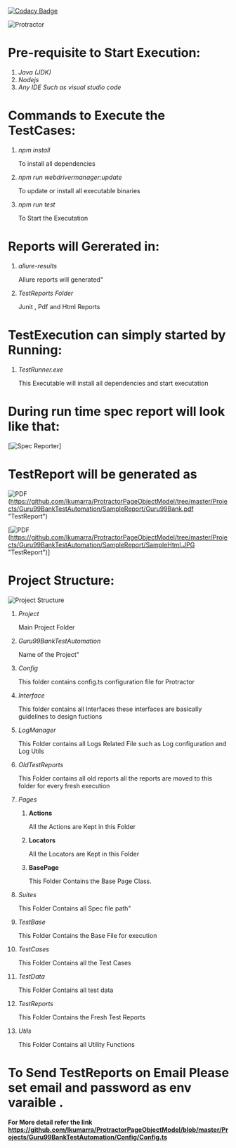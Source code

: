 [![Codacy Badge](https://app.codacy.com/project/badge/Grade/3bc1a267efad4e1eaa614b4dd8404c35)](https://www.codacy.com/manual/lkumarra/ProtractorPageObjectModel?utm_source=github.com&amp;utm_medium=referral&amp;utm_content=lkumarra/ProtractorPageObjectModel&amp;utm_campaign=Badge_Grade)

![Protractor](./Projects/Guru99BankTestAutomation/SampleReport/protractor.jpg)

# Pre-requisite to Start Execution:
1. *Java (JDK)*
2. *Nodejs*
3. *Any IDE Such as visual studio code*

# Commands to Execute the TestCases:
1. *npm install*

	To install all dependencies

2. *npm run webdrivermanager:update*

	To update or install all executable binaries

3. *npm run test*

	To Start the Executation

# Reports will Gererated in:
1. *allure-results*

	Allure reports will generated"

2. *TestReports Folder*

	Junit , Pdf and Html Reports


# TestExecution can simply started by Running:
1. *TestRunner.exe*

	This Executable will install all dependencies and start executation

# During run time spec report will look like that:
[![Spec Reporter](./Projects/Guru99BankTestAutomation/SampleReport/SpecReportSample.JPG)]

# TestReport will be generated as
![PDF](./Projects/Guru99BankTestAutomation/SampleReport/SamplePdf.JPG)(https://github.com/lkumarra/ProtractorPageObjectModel/tree/master/Projects/Guru99BankTestAutomation/SampleReport/Guru99Bank.pdf "TestReport")

[![PDF](./Projects/Guru99BankTestAutomation/SampleReport/SampleHtml.JPG)(https://github.com/lkumarra/ProtractorPageObjectModel/tree/master/Projects/Guru99BankTestAutomation/SampleReport/SampleHtml.JPG "TestReport")]

# Project Structure:

![Project Structure](./Projects/Guru99BankTestAutomation/SampleReport/ProjectStructure.JPG)
1. *Project*

	Main Project Folder 

2. *Guru99BankTestAutomation*

	Name of the Project"

3. *Config*

	This folder contains config.ts configuration file for Protractor

4. *Interface*

	This folder contains all Interfaces these interfaces are basically guidelines to design fuctions

5. *LogManager*

	This Folder contains all Logs Related File such as Log configuration and Log Utils

6. *OldTestReports*

	This Folder contains all old reports all the reports are moved to this folder for every fresh execution

7. *Pages*
	1. **Actions**

		All the Actions are Kept in this Folder

	2. **Locators**

		All the Locators are Kept in this Folder

	3. **BasePage**

		This Folder Contains the Base Page Class.

8. *Suites*

	This Folder Contains all Spec file path"

9. *TestBase*

	This Folder Contains the Base File for execution

10. *TestCases*

	This Folder Contains all the Test Cases

11. *TestData*

	This Folder Contains all test data

12. *TestReports*

	This Folder Contains the Fresh Test Reports

13. *Utils*

	This Folder Contains all Utility Functions
	

# To Send TestReports on Email Please set email and password as env varaible .
**For More detail refer the link https://github.com/lkumarra/ProtractorPageObjectModel/blob/master/Projects/Guru99BankTestAutomation/Config/Config.ts**
